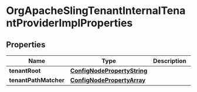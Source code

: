 
# OrgApacheSlingTenantInternalTenantProviderImplProperties

## Properties
Name | Type | Description | Notes
------------ | ------------- | ------------- | -------------
**tenantRoot** | [**ConfigNodePropertyString**](ConfigNodePropertyString.md) |  |  [optional]
**tenantPathMatcher** | [**ConfigNodePropertyArray**](ConfigNodePropertyArray.md) |  |  [optional]



